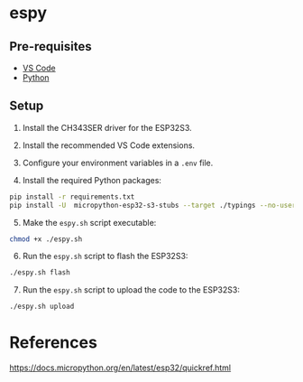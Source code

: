 # espy

## Pre-requisites

- [VS Code](https://code.visualstudio.com/)
- [Python](https://www.python.org/downloads/)

## Setup

1. Install the CH343SER driver for the ESP32S3.

2. Install the recommended VS Code extensions.

3. Configure your environment variables in a `.env` file.

4. Install the required Python packages:

```bash
pip install -r requirements.txt
pip install -U  micropython-esp32-s3-stubs --target ./typings --no-user
```

5. Make the `espy.sh` script executable: 

```bash
chmod +x ./espy.sh
```

6. Run the `espy.sh` script to flash the ESP32S3:

```bash
./espy.sh flash
```

7.  Run the `espy.sh` script to upload the code to the ESP32S3:

```bash
./espy.sh upload
```

# References

https://docs.micropython.org/en/latest/esp32/quickref.html
